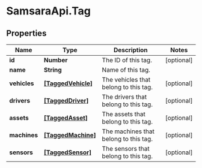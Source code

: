 # SamsaraApi.Tag

## Properties
Name | Type | Description | Notes
------------ | ------------- | ------------- | -------------
**id** | **Number** | The ID of this tag. | [optional] 
**name** | **String** | Name of this tag. | 
**vehicles** | [**[TaggedVehicle]**](TaggedVehicle.md) | The vehicles that belong to this tag. | [optional] 
**drivers** | [**[TaggedDriver]**](TaggedDriver.md) | The drivers that belong to this tag. | [optional] 
**assets** | [**[TaggedAsset]**](TaggedAsset.md) | The assets that belong to this tag. | [optional] 
**machines** | [**[TaggedMachine]**](TaggedMachine.md) | The machines that belong to this tag. | [optional] 
**sensors** | [**[TaggedSensor]**](TaggedSensor.md) | The sensors that belong to this tag. | [optional] 


